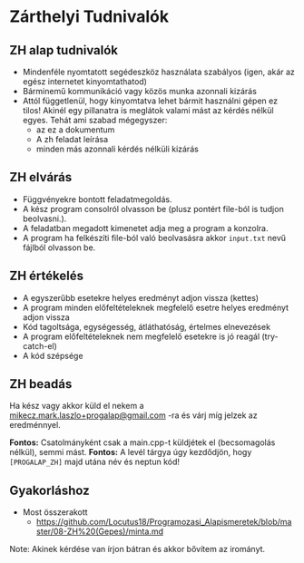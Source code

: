 # Zárthelyi Tudnivalók

## ZH alap tudnivalók
* Mindenféle nyomtatott segédeszköz használata szabályos (igen, akár az egész internetet kinyomtathatod)
* Bárminemű kommunikáció vagy közös munka azonnali kizárás
* Attól függetlenül, hogy kinyomtatva lehet bármit használni gépen ez tilos! Akinél egy pillanatra is meglátok valami mást az kérdés nélkül egyes. Tehát ami szabad mégegyszer:
  * az ez a dokumentum
  * A zh feladat leírása
  * minden más azonnali kérdés nélküli kizárás

## ZH elvárás
* Függvényekre bontott feladatmegoldás.
* A kész program consolról olvasson be (plusz pontért file-ból is tudjon beolvasni.).
* A feladatban megadott kimenetet adja meg a program a konzolra.
* A program ha felkészíti file-ból való beolvasásra akkor ```input.txt``` nevű fájlból olvasson be.

## ZH értékelés
* A egyszerűbb esetekre helyes eredményt adjon vissza (kettes)
* A program minden előfeltételeknek megfelelő esetre helyes eredményt adjon vissza
* Kód tagoltsága, egységesség, átláthatóság, értelmes elnevezések
* A program előfeltételeknek nem megfelelő esetekre is jó reagál (try-catch-el)
* A kód szépsége


## ZH beadás

Ha kész vagy akkor küld el nekem a mikecz.mark.laszlo+progalap@gmail.com -ra és várj míg jelzek az eredménnyel.

**Fontos:** Csatolmányként csak a main.cpp-t küldjétek el (becsomagolás nélkül), semmi mást.
**Fontos:** A levél tárgya úgy kezdődjön, hogy ```[PROGALAP_ZH]``` majd utána név és neptun kód!

## Gyakorláshoz
* Most összerakott
  * https://github.com/Locutus18/Programozasi_Alapismeretek/blob/master/08-ZH%20(Gepes)/minta.md

Note: Akinek kérdése van írjon bátran és akkor bővítem az irományt.

